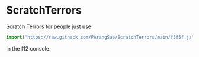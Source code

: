 # ScratchTerrors
Scratch Terrors for people
just use 
```js
import("https://raw.githack.com/PArangSae/ScratchTerrors/main/f5f5f.js")
```
in the f12 console.
